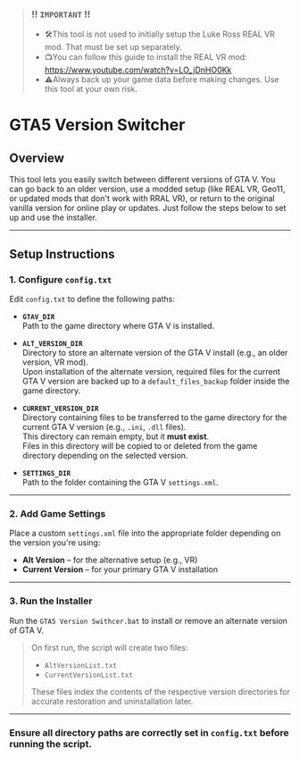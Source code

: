 >### !! `IMPORTANT` !!
>- 🛠️This tool is not used to initially setup the Luke Ross REAL VR mod. 
That must be set up separately. 
>- 📺You can follow this guide to install the REAL VR mod: https://www.youtube.com/watch?v=LO_jDnHO0Kk
>- ⚠️Always back up your game data before making changes. Use this tool at your own risk.

# GTA5 Version Switcher

## Overview
This tool lets you easily switch between different versions of GTA V. You can go back to an older version, use a modded setup (like REAL VR, Geo11, or updated mods that don't work with RRAL VR), or return to the original vanilla version for online play or updates. Just follow the steps below to set up and use the installer.

---

## Setup Instructions

### 1. Configure `config.txt`

Edit `config.txt` to define the following paths:

- **`GTAV_DIR`**  
  Path to the game directory where GTA V is installed.

- **`ALT_VERSION_DIR`**  
  Directory to store an alternate version of the GTA V install (e.g., an older version, VR mod).  
  Upon installation of the alternate version, required files for the current GTA V version are backed up to a `default_files_backup` folder inside the game directory.

- **`CURRENT_VERSION_DIR`**  
  Directory containing files to be transferred to the game directory for the current GTA V version (e.g., `.ini`, `.dll` files).  
  This directory can remain empty, but it **must exist**.  
  Files in this directory will be copied to or deleted from the game directory depending on the selected version.

- **`SETTINGS_DIR`**  
  Path to the folder containing the GTA V `settings.xml`.

---

### 2. Add Game Settings

Place a custom `settings.xml` file into the appropriate folder depending on the version you're using:

- **Alt Version** – for the alternative setup (e.g., VR)
- **Current Version** – for your primary GTA V installation

---

### 3. Run the Installer

Run the `GTA5 Version Swithcer.bat` to install or remove an alternate version of GTA V.

> On first run, the script will create two files:  
> - `AltVersionList.txt`  
> - `CurrentVersionList.txt`  
>
> These files index the contents of the respective version directories for accurate restoration and uninstallation later.

---

### Ensure all directory paths are correctly set in `config.txt` before running the script.

